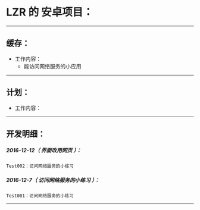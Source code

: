 LZR 的 安卓项目：
===================================================================

*******************************************************************

缓存：
-------------------------------------------------------------------

- 工作内容：
	- 能访问网络服务的小应用

*******************************************************************

计划：
-------------------------------------------------------------------

- 工作内容：

*******************************************************************


开发明细：
-------------------------------------------------------------------

##### 2016-12-12（ 界面改用网页 ）：
	Test002：访问网络服务的小练习

##### 2016-12-7（ 访问网络服务的小练习 ）：
	Test001：访问网络服务的小练习

*******************************************************************
